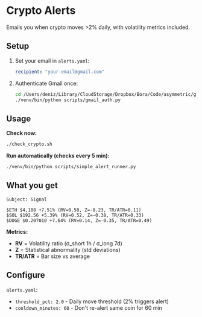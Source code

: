 # Crypto Alerts

Emails you when crypto moves >2% daily, with volatility metrics included.

## Setup

1. Set your email in `alerts.yaml`:
   ```yaml
   recipient: "your-email@gmail.com"
   ```

2. Authenticate Gmail once:
   ```bash
   cd /Users/deniz/Library/CloudStorage/Dropbox/Bora/Code/asymmetric/gmail
   ./venv/bin/python scripts/gmail_auth.py
   ```

## Usage

**Check now:**
```bash
./check_crypto.sh
```

**Run automatically (checks every 5 min):**
```bash
./venv/bin/python scripts/simple_alert_runner.py
```

## What you get

```
Subject: Signal

$ETH $4,108 +7.51% (RV=0.58, Z=-0.23, TR/ATR=0.11)
$SOL $192.56 +5.39% (RV=0.52, Z=-0.38, TR/ATR=0.33)
$DOGE $0.207010 +7.64% (RV=0.14, Z=-0.35, TR/ATR=0.49)
```

**Metrics:**
- **RV** = Volatility ratio (σ_short 1h / σ_long 7d)
- **Z** = Statistical abnormality (std deviations)
- **TR/ATR** = Bar size vs average

## Configure

`alerts.yaml`:
- `threshold_pct: 2.0` - Daily move threshold (2% triggers alert)
- `cooldown_minutes: 60` - Don't re-alert same coin for 60 min
